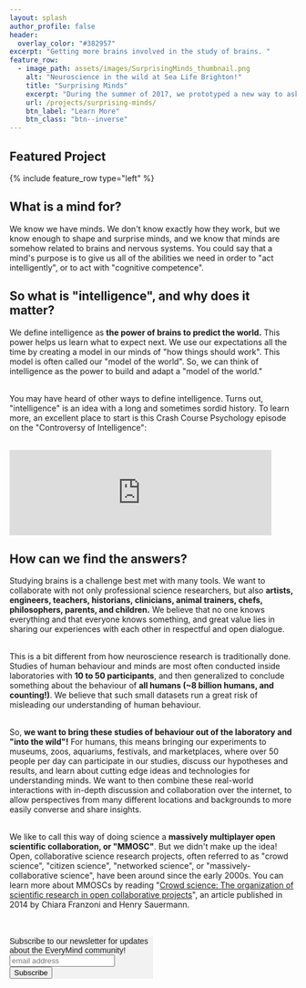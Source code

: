 ```yaml
---
layout: splash
author_profile: false
header:
  overlay_color: "#382957"
excerpt: "Getting more brains involved in the study of brains. "
feature_row:
  - image_path: assets/images/SurprisingMinds_thumbnail.png
    alt: "Neuroscience in the wild at Sea Life Brighton!"
    title: "Surprising Minds"
    excerpt: "During the summer of 2017, we prototyped a new way to ask scientific questions about behaviour and the mind with an interactive science exhibit at Sea Life Brighton! This is part of a larger effort to bring neuroscience experiments out of the lab and 'into the wild'. Now we're analyzing our initial data and working on exhibit version 2.0!"
    url: /projects/surprising-minds/
    btn_label: "Learn More"
    btn_class: "btn--inverse"
---
```


<h2> Featured Project </h2>

{% include feature_row type="left" %}

<h2> What is a mind for? </h2>

<p> We know we have minds. We don't know exactly how they work, but we know enough to shape and surprise minds, and we know that minds are somehow related to brains and nervous systems. You could say that a mind's purpose is to give us all of the abilities we need in order to "act intelligently", or to act with "cognitive competence".</p>

<h2>So what is "intelligence", and why does it matter? </h2>

<p> We define intelligence as <b>the power of brains to predict the world.</b> This power helps us learn what to expect next. We use our expectations all the time by creating a model in our minds of "how things should work". This model is often called our "model of the world". So, we can think of intelligence as the power to build and adapt a "model of the world." <br/><br/>
	
You may have heard of other ways to define intelligence. Turns out, "intelligence" is an idea with a long and sometimes sordid history. To learn more, an excellent place to start is this Crash Course Psychology episode on the "Controversy of Intelligence": <br/><br/>
<iframe width="460" src="https://www.youtube.com/embed/9xTz3QjcloI?ecver=1" frameborder="0" allowfullscreen></iframe>

<h2>How can we find the answers? </h2>

<p>Studying brains is a challenge best met with many tools. We want to collaborate with not only professional science researchers, but also <b>artists, engineers, teachers, historians, clinicians, animal trainers, chefs, philosophers, parents, and children.</b> We believe that no one knows everything and that everyone knows something, and great value lies in sharing our experiences with each other in respectful and open dialogue. <br/><br/>
	
This is a bit different from how neuroscience research is traditionally done. Studies of human behaviour and minds are most often conducted inside laboratories with <b>10 to 50 participants</b>, and then generalized to conclude something about the behaviour of <b>all humans (~8 billion humans, and counting!)</b>. We believe that such small datasets run a great risk of misleading our understanding of human behaviour. <br/><br/>

So, <b>we want to bring these studies of behaviour out of the laboratory and "into the wild"!</b> For humans, this means bringing our experiments to museums, zoos, aquariums, festivals, and marketplaces, where over 50 people per day can participate in our studies, discuss our hypotheses and results, and learn about cutting edge ideas and technologies for understanding minds. We want to then combine these real-world interactions with in-depth discussion and collaboration over the internet, to allow perspectives from many different locations and backgrounds to more easily converse and share insights. <br/><br/>

We like to call this way of doing science a <b>massively multiplayer open scientific collaboration, or "MMOSC"</b>. But we didn't make up the idea! Open, collaborative science research projects, often referred to as "crowd science", "citizen science", "networked science", or "massively-collaborative science", have been around since the early 2000s. You can learn more about MMOSCs by reading "<a href="http://www.sciencedirect.com/science/article/pii/S0048733313001212">Crowd science: The organization of scientific research in open collaborative projects</a>", an article published in 2014 by Chiara Franzoni and Henry Sauermann. <br/><br/><br/></p>

<!-- Begin MailChimp Signup Form -->
<link href="//cdn-images.mailchimp.com/embedcode/horizontal-slim-10_7.css" rel="stylesheet" type="text/css">
<style type="text/css">
	#mc_embed_signup{background:#f2f2f2; clear:left; font:14px Oxygen,Helvetica,Arial,sans-serif; width:50%;}
	/* Add your own MailChimp form style overrides in your site stylesheet or in this style block.
	   We recommend moving this block and the preceding CSS link to the HEAD of your HTML file. */
</style>
<div id="mc_embed_signup">
<form action="//online.us16.list-manage.com/subscribe/post?u=eb2472695fd6c8a6c2291c528&amp;id=322b339266" method="post" id="mc-embedded-subscribe-form" name="mc-embedded-subscribe-form" class="validate" target="_blank" novalidate>
    <div id="mc_embed_signup_scroll">
	<label for="mce-EMAIL">Subscribe to our newsletter for updates about the EveryMind community!</label>
	<input type="email" value="" name="EMAIL" class="email" id="mce-EMAIL" placeholder="email address" required>
    <!-- real people should not fill this in and expect good things - do not remove this or risk form bot signups-->
    <div style="position: absolute; left: -5000px;" aria-hidden="true"><input type="text" name="b_eb2472695fd6c8a6c2291c528_322b339266" tabindex="-1" value=""></div>
    <div class="clear"><input type="submit" value="Subscribe" name="subscribe" id="mc-embedded-subscribe" class="button"></div>
    </div>
</form>
</div>

<!--End mc_embed_signup-->

